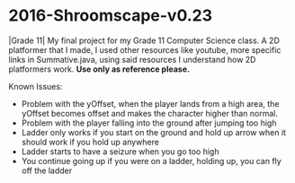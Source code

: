 # 2016-Shroomscape-v0.23
|Grade 11| My final project for my Grade 11 Computer Science class. A 2D platformer that I made, I used other resources like youtube, more specific links in Summative.java, using said resources I understand how 2D platformers work.
**Use only as reference please.**

Known Issues:
  - Problem with the yOffset, when the player lands from a high area, the yOffset becomes offset and makes the character higher than normal.
  - Problem with the player falling into the ground after jumping too high
  - Ladder only works if you start on the ground and hold up arrow when it should work if you hold up anywhere
  - Ladder starts to have a seizure when you go too high
  - You continue going up if you were on a ladder, holding up, you can fly off the ladder
